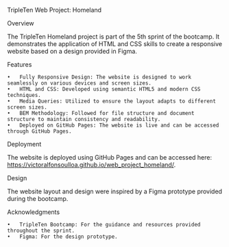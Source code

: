 TripleTen Web Project: Homeland

Overview

The TripleTen Homeland project is part of the 5th sprint of the bootcamp. It demonstrates the application of HTML and CSS skills to create a responsive website based on a design provided in Figma.

Features

    •	Fully Responsive Design: The website is designed to work seamlessly on various devices and screen sizes.
    •	HTML and CSS: Developed using semantic HTML5 and modern CSS techniques.
    •	Media Queries: Utilized to ensure the layout adapts to different screen sizes.
    •	BEM Methodology: Followed for file structure and document structure to maintain consistency and readability.
    •	Deployed on GitHub Pages: The website is live and can be accessed through GitHub Pages.

Deployment

The website is deployed using GitHub Pages and can be accessed here: https://victoralfonsoulloa.github.io/web_project_homeland/.

Design

The website layout and design were inspired by a Figma prototype provided during the bootcamp.

Acknowledgments

    •	TripleTen Bootcamp: For the guidance and resources provided throughout the sprint.
    •	Figma: For the design prototype.
